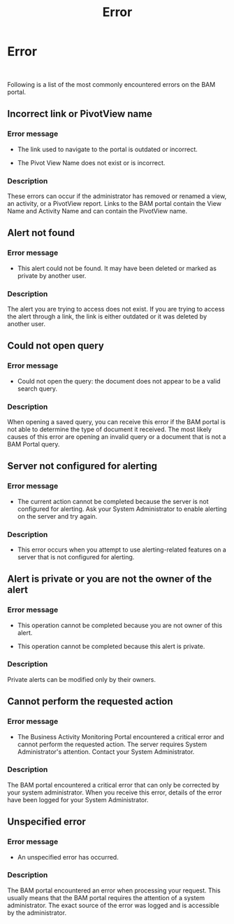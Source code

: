 ﻿---
title: Error
TOCTitle: Error
ms:assetid: f1807ac8-cfb2-49eb-bf9d-876066294071
ms:mtpsurl: https://msdn.microsoft.com/en-us/library/Aa561874(v=BTS.80)
ms:contentKeyID: 51533362
ms.date: 08/30/2017
mtps_version: v=BTS.80
f1_keywords:
- bts06.bam.portal.error
---

# Error

 

Following is a list of the most commonly encountered errors on the BAM portal.

## Incorrect link or PivotView name

### Error message

  - The link used to navigate to the portal is outdated or incorrect.

  - The Pivot View Name does not exist or is incorrect.

### Description

These errors can occur if the administrator has removed or renamed a view, an activity, or a PivotView report. Links to the BAM portal contain the View Name and Activity Name and can contain the PivotView name.

## Alert not found

### Error message

  - This alert could not be found. It may have been deleted or marked as private by another user.

### Description

The alert you are trying to access does not exist. If you are trying to access the alert through a link, the link is either outdated or it was deleted by another user.

## Could not open query

### Error message

  - Could not open the query: the document does not appear to be a valid search query.

### Description

When opening a saved query, you can receive this error if the BAM portal is not able to determine the type of document it received. The most likely causes of this error are opening an invalid query or a document that is not a BAM Portal query.

## Server not configured for alerting

### Error message

  - The current action cannot be completed because the server is not configured for alerting. Ask your System Administrator to enable alerting on the server and try again.

### Description

  - This error occurs when you attempt to use alerting-related features on a server that is not configured for alerting.

## Alert is private or you are not the owner of the alert

### Error message

  - This operation cannot be completed because you are not owner of this alert.

  - This operation cannot be completed because this alert is private.

### Description

Private alerts can be modified only by their owners.

## Cannot perform the requested action

### Error message

  - The Business Activity Monitoring Portal encountered a critical error and cannot perform the requested action. The server requires System Administrator's attention. Contact your System Administrator.

### Description

The BAM portal encountered a critical error that can only be corrected by your system administrator. When you receive this error, details of the error have been logged for your System Administrator.

## Unspecified error

### Error message

  - An unspecified error has occurred.

### Description

The BAM portal encountered an error when processing your request. This usually means that the BAM portal requires the attention of a system administrator. The exact source of the error was logged and is accessible by the administrator.

